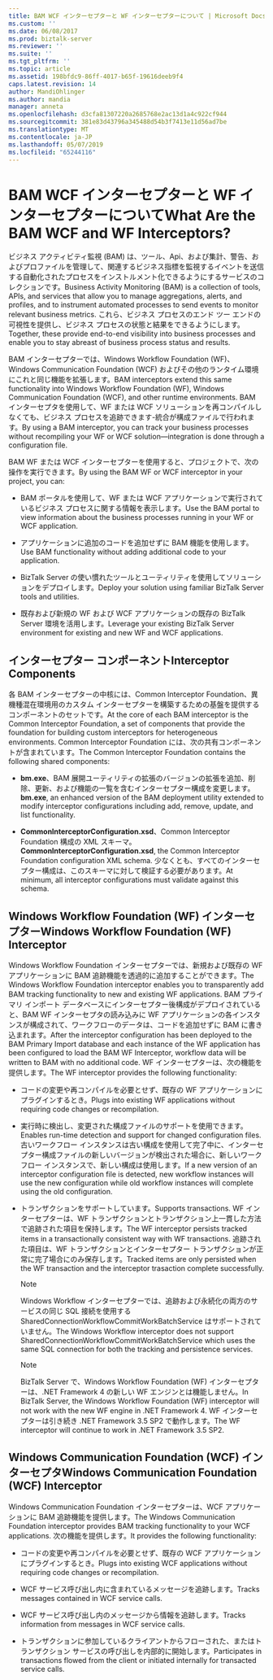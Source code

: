 ```yaml
---
title: BAM WCF インターセプターと WF インターセプターについて | Microsoft Docs
ms.custom: ''
ms.date: 06/08/2017
ms.prod: biztalk-server
ms.reviewer: ''
ms.suite: ''
ms.tgt_pltfrm: ''
ms.topic: article
ms.assetid: 198bfdc9-86ff-4017-b65f-19616deeb9f4
caps.latest.revision: 14
author: MandiOhlinger
ms.author: mandia
manager: anneta
ms.openlocfilehash: d3cfa81307220a2685768e2ac13d1a4c922cf944
ms.sourcegitcommit: 381e83d43796a345488d54b3f7413e11d56ad7be
ms.translationtype: MT
ms.contentlocale: ja-JP
ms.lasthandoff: 05/07/2019
ms.locfileid: "65244116"
---
```

# <a name="what-are-the-bam-wcf-and-wf-interceptors"></a><span data-ttu-id="739a0-103">BAM WCF インターセプターと WF インターセプターについて</span><span class="sxs-lookup"><span data-stu-id="739a0-103">What Are the BAM WCF and WF Interceptors?</span></span>
<span data-ttu-id="739a0-104">ビジネス アクティビティ監視 (BAM) は、ツール、Api、および集計、警告、およびプロファイルを管理して、関連するビジネス指標を監視するイベントを送信する自動化されたプロセスをインストルメント化できるようにするサービスのコレクションです。</span><span class="sxs-lookup"><span data-stu-id="739a0-104">Business Activity Monitoring (BAM) is a collection of tools, APIs, and services that allow you to manage aggregations, alerts, and profiles, and to instrument automated processes to send events to monitor relevant business metrics.</span></span> <span data-ttu-id="739a0-105">これら、ビジネス プロセスのエンド ツー エンドの可視性を提供し、ビジネス プロセスの状態と結果をできるようにします。</span><span class="sxs-lookup"><span data-stu-id="739a0-105">Together, these provide end-to-end visibility into business processes and enable you to stay abreast of business process status and results.</span></span>  
  
 <span data-ttu-id="739a0-106">BAM インターセプターでは、Windows Workflow Foundation (WF)、Windows Communication Foundation (WCF) およびその他のランタイム環境にこれと同じ機能を拡張します。</span><span class="sxs-lookup"><span data-stu-id="739a0-106">BAM interceptors extend this same functionality into Windows Workflow Foundation (WF), Windows Communication Foundation (WCF), and other runtime environments.</span></span> <span data-ttu-id="739a0-107">BAM インターセプタを使用して、WF または WCF ソリューションを再コンパイルしなくても、ビジネス プロセスを追跡できます-統合が構成ファイルで行われます。</span><span class="sxs-lookup"><span data-stu-id="739a0-107">By using a BAM interceptor, you can track your business processes without recompiling your WF or WCF solution—integration is done through a configuration file.</span></span>  
  
 <span data-ttu-id="739a0-108">BAM WF または WCF インターセプターを使用すると、プロジェクトで、次の操作を実行できます。</span><span class="sxs-lookup"><span data-stu-id="739a0-108">By using the BAM WF or WCF interceptor in your project, you can:</span></span>  
  
-   <span data-ttu-id="739a0-109">BAM ポータルを使用して、WF または WCF アプリケーションで実行されているビジネス プロセスに関する情報を表示します。</span><span class="sxs-lookup"><span data-stu-id="739a0-109">Use the BAM portal to view information about the business processes running in your WF or WCF application.</span></span>  
  
-   <span data-ttu-id="739a0-110">アプリケーションに追加のコードを追加せずに BAM 機能を使用します。</span><span class="sxs-lookup"><span data-stu-id="739a0-110">Use BAM functionality without adding additional code to your application.</span></span>  
  
-   <span data-ttu-id="739a0-111">BizTalk Server の使い慣れたツールとユーティリティを使用してソリューションをデプロイします。</span><span class="sxs-lookup"><span data-stu-id="739a0-111">Deploy your solution using familiar BizTalk Server tools and utilities.</span></span>  
  
-   <span data-ttu-id="739a0-112">既存および新規の WF および WCF アプリケーションの既存の BizTalk Server 環境を活用します。</span><span class="sxs-lookup"><span data-stu-id="739a0-112">Leverage your existing BizTalk Server environment for existing and new WF and WCF applications.</span></span>  
  
## <a name="interceptor-components"></a><span data-ttu-id="739a0-113">インターセプター コンポーネント</span><span class="sxs-lookup"><span data-stu-id="739a0-113">Interceptor Components</span></span>  
 <span data-ttu-id="739a0-114">各 BAM インターセプターの中核には、Common Interceptor Foundation、異機種混在環境用のカスタム インターセプターを構築するための基盤を提供するコンポーネントのセットです。</span><span class="sxs-lookup"><span data-stu-id="739a0-114">At the core of each BAM interceptor is the Common Interceptor Foundation, a set of components that provide the foundation for building custom interceptors for heterogeneous environments.</span></span> <span data-ttu-id="739a0-115">Common Interceptor Foundation には、次の共有コンポーネントが含まれています。</span><span class="sxs-lookup"><span data-stu-id="739a0-115">The Common Interceptor Foundation contains the following shared components:</span></span>  
  
-   <span data-ttu-id="739a0-116">**bm.exe**、BAM 展開ユーティリティの拡張のバージョンの拡張を追加、削除、更新、および機能の一覧を含むインターセプター構成を変更します。</span><span class="sxs-lookup"><span data-stu-id="739a0-116">**bm.exe**, an enhanced version of the BAM deployment utility extended to modify interceptor configurations including add, remove, update, and list functionality.</span></span>  
  
-   <span data-ttu-id="739a0-117">**CommonInterceptorConfiguration.xsd**、Common Interceptor Foundation 構成の XML スキーマ。</span><span class="sxs-lookup"><span data-stu-id="739a0-117">**CommonInterceptorConfiguration.xsd**, the Common Interceptor Foundation configuration XML schema.</span></span> <span data-ttu-id="739a0-118">少なくとも、すべてのインターセプター構成は、このスキーマに対して検証する必要があります。</span><span class="sxs-lookup"><span data-stu-id="739a0-118">At minimum, all interceptor configurations must validate against this schema.</span></span>  
  
## <a name="windows-workflow-foundation-wf-interceptor"></a><span data-ttu-id="739a0-119">Windows Workflow Foundation (WF) インターセプター</span><span class="sxs-lookup"><span data-stu-id="739a0-119">Windows Workflow Foundation (WF) Interceptor</span></span>  
 <span data-ttu-id="739a0-120">Windows Workflow Foundation インターセプターでは、新規および既存の WF アプリケーションに BAM 追跡機能を透過的に追加することができます。</span><span class="sxs-lookup"><span data-stu-id="739a0-120">The Windows Workflow Foundation interceptor enables you to transparently add BAM tracking functionality to new and existing WF applications.</span></span> <span data-ttu-id="739a0-121">BAM プライマリ インポート データベースにインターセプター後構成がデプロイされていると、BAM WF インターセプタの読み込みに WF アプリケーションの各インスタンスが構成されて、ワークフローのデータは、コードを追加せずに BAM に書き込まれます。</span><span class="sxs-lookup"><span data-stu-id="739a0-121">After the interceptor configuration has been deployed to the BAM Primary Import database and each instance of the WF application has been configured to load the BAM WF Interceptor, workflow data will be written to BAM with no additional code.</span></span> <span data-ttu-id="739a0-122">WF インターセプターは、次の機能を提供します。</span><span class="sxs-lookup"><span data-stu-id="739a0-122">The WF interceptor provides the following functionality:</span></span>  
  
-   <span data-ttu-id="739a0-123">コードの変更や再コンパイルを必要とせず、既存の WF アプリケーションにプラグインするとき。</span><span class="sxs-lookup"><span data-stu-id="739a0-123">Plugs into existing WF applications without requiring code changes or recompilation.</span></span>  
  
-   <span data-ttu-id="739a0-124">実行時に検出し、変更された構成ファイルのサポートを使用できます。</span><span class="sxs-lookup"><span data-stu-id="739a0-124">Enables run-time detection and support for changed configuration files.</span></span> <span data-ttu-id="739a0-125">古いワークフロー インスタンスは古い構成を使用して完了中に、インターセプター構成ファイルの新しいバージョンが検出された場合に、新しいワークフロー インスタンスで、新しい構成は使用します。</span><span class="sxs-lookup"><span data-stu-id="739a0-125">If a new version of an interceptor configuration file is detected, new workflow instances will use the new configuration while old workflow instances will complete using the old configuration.</span></span>  
  
-   <span data-ttu-id="739a0-126">トランザクションをサポートしています。</span><span class="sxs-lookup"><span data-stu-id="739a0-126">Supports transactions.</span></span> <span data-ttu-id="739a0-127">WF インターセプターは、WF トランザクションとトランザクション上一貫した方法で追跡された項目を保持します。</span><span class="sxs-lookup"><span data-stu-id="739a0-127">The WF interceptor persists tracked items in a transactionally consistent way with WF transactions.</span></span> <span data-ttu-id="739a0-128">追跡された項目は、WF トランザクションとインターセプター トランザクションが正常に完了場合にのみ保存します。</span><span class="sxs-lookup"><span data-stu-id="739a0-128">Tracked items are only persisted when the WF transaction and the interceptor trasaction complete successfully.</span></span>  
  
    > [!NOTE]
    >  <span data-ttu-id="739a0-129">Windows Workflow インターセプターでは、追跡および永続化の両方のサービスの同じ SQL 接続を使用する SharedConnectionWorkflowCommitWorkBatchService はサポートされていません。</span><span class="sxs-lookup"><span data-stu-id="739a0-129">The Windows Workflow interceptor does not support SharedConnectionWorkflowCommitWorkBatchService which uses the same SQL connection for both the tracking and persistence services.</span></span>  
  
    > [!NOTE]
    >  <span data-ttu-id="739a0-130">BizTalk Server で、Windows Workflow Foundation (WF) インターセプターは、.NET Framework 4 の新しい WF エンジンとは機能しません。</span><span class="sxs-lookup"><span data-stu-id="739a0-130">In BizTalk Server, the Windows Workflow Foundation (WF) interceptor will not work with the new WF engine in .NET Framework 4.</span></span> <span data-ttu-id="739a0-131">WF インターセプターは引き続き .NET Framework 3.5 SP2 で動作します。</span><span class="sxs-lookup"><span data-stu-id="739a0-131">The WF interceptor will continue to work in .NET Framework 3.5 SP2.</span></span>  
  
## <a name="windows-communication-foundation-wcf-interceptor"></a><span data-ttu-id="739a0-132">Windows Communication Foundation (WCF) インターセプタ</span><span class="sxs-lookup"><span data-stu-id="739a0-132">Windows Communication Foundation (WCF) Interceptor</span></span>  
 <span data-ttu-id="739a0-133">Windows Communication Foundation インターセプターは、WCF アプリケーションに BAM 追跡機能を提供します。</span><span class="sxs-lookup"><span data-stu-id="739a0-133">The Windows Communication Foundation interceptor provides BAM tracking functionality to your WCF applications.</span></span> <span data-ttu-id="739a0-134">次の機能を提供します。</span><span class="sxs-lookup"><span data-stu-id="739a0-134">It provides the following functionality:</span></span>  
  
-   <span data-ttu-id="739a0-135">コードの変更や再コンパイルを必要とせず、既存の WCF アプリケーションにプラグインするとき。</span><span class="sxs-lookup"><span data-stu-id="739a0-135">Plugs into existing WCF applications without requiring code changes or recompilation.</span></span>  
  
-   <span data-ttu-id="739a0-136">WCF サービス呼び出し内に含まれているメッセージを追跡します。</span><span class="sxs-lookup"><span data-stu-id="739a0-136">Tracks messages contained in WCF service calls.</span></span>  
  
-   <span data-ttu-id="739a0-137">WCF サービス呼び出し内のメッセージから情報を追跡します。</span><span class="sxs-lookup"><span data-stu-id="739a0-137">Tracks information from messages in WCF service calls.</span></span>  
  
-   <span data-ttu-id="739a0-138">トランザクションに参加しているクライアントからフローされた、またはトランザクション サービスの呼び出しを内部的に開始します。</span><span class="sxs-lookup"><span data-stu-id="739a0-138">Participates in transactions flowed from the client or initiated internally for transacted service calls.</span></span>